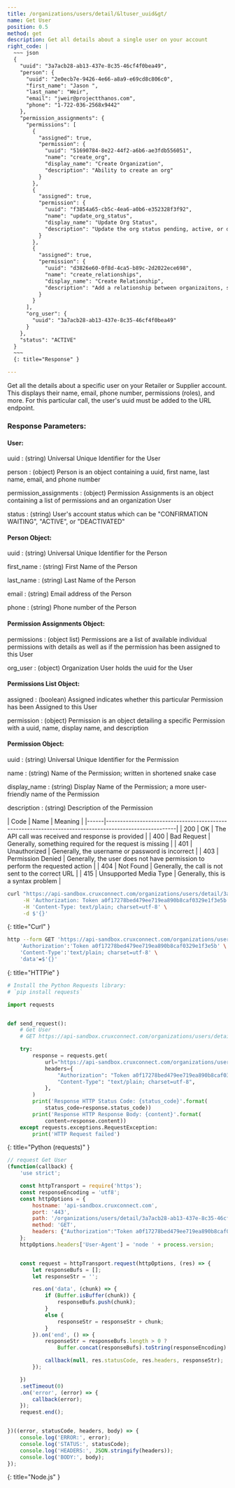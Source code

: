 ```yaml
---
title: /organizations/users/detail/&ltuser_uuid&gt/
name: Get User
position: 0.5
method: get
description: Get all details about a single user on your account
right_code: |
  ~~~ json
  {
    "uuid": "3a7acb28-ab13-437e-8c35-46cf4f0bea49",
    "person": {
      "uuid": "2e0ecb7e-9426-4e66-a8a9-e69cd8c806c0",
      "first_name": "Jason ",
      "last_name": "Weir",
      "email": "jweir@projectthanos.com",
      "phone": "1-722-036-2568x9442"
    },
    "permission_assignments": {
      "permissions": [
        {
          "assigned": true,
          "permission": {
            "uuid": "51690784-8e22-44f2-a6b6-ae3fdb556051",
            "name": "create_org",
            "display_name": "Create Organization",
            "description": "Ability to create an org"
          }
        },
        {
          "assigned": true,
          "permission": {
            "uuid": "f3854a65-cb5c-4ea6-a0b6-e352328f3f92",
            "name": "update_org_status",
            "display_name": "Update Org Status",
            "description": "Update the org status pending, active, or deactive"
          }
        },
        {
          "assigned": true,
          "permission": {
            "uuid": "d3826e60-0f8d-4ca5-b89c-2d2022ece698",
            "name": "create_relationships",
            "display_name": "Create Relationship",
            "description": "Add a relationship between organizaitons, such as supplier to retailer"
          }
        }
      ],
      "org_user": {
        "uuid": "3a7acb28-ab13-437e-8c35-46cf4f0bea49"
      }
    },
    "status": "ACTIVE"
  }
  ~~~
  {: title="Response" }

---
```

Get all the details about a specific user on your Retailer or Supplier account. This displays their name, email, phone number, permissions (roles), and more. For this particular call, the user's uuid must be added to the URL endpoint.

### Response Parameters:

#### User:

uuid
: (string) Universal Unique Identifier for the User

person
: (object) Person is an object containing a uuid, first name, last name, email, and phone number

permission_assignments
: (object) Permission Assignments is an object containing a list of permissions and an organization User

status
: (string) User's account status which can be "CONFIRMATION WAITING", "ACTIVE", or "DEACTIVATED"

#### Person Object:

uuid
: (string) Universal Unique Identifier for the Person

first_name
: (string) First Name of the Person

last_name
: (string) Last Name of the Person

email
: (string) Email address of the Person

phone
: (string) Phone number of the Person

#### Permission Assignments Object:

permissions
: (object list) Permissions are a list of available individual permissions with details as well as if the permission has been assigned to this User

org_user
: (object) Organization User holds the uuid for the User

#### Permissions List Object:

assigned
: (boolean) Assigned indicates whether this particular Permission has been Assigned to this User

permission
: (object) Permission is an object detailing a specific Permission with a uuid, name, display name, and description

#### Permission Object:

uuid
: (string) Universal Unique Identifier for the Permission

name
: (string) Name of the Permission; written in shortened snake case

display_name
: (string) Display Name of the Permission; a more user-friendly name of the Permission

description
: (string) Description of the Permission

| Code | Name                   | Meaning                                                                      |
|------|-------------------------------------------------------------------------------------------------------|
| 200  | OK                     | The API call was received and response is provided                           |
| 400  | Bad Request            | Generally, something required for the request is missing                     |
| 401  | Unauthorized           | Generally, the username or password is incorrect                             |
| 403  | Permission Denied      | Generally, the user does not have permission to perform the requested action |
| 404  | Not Found              | Generally, the call is not sent to the correct URL                           |
| 415  | Unsupported Media Type | Generally, this is a syntax problem                                          |


~~~ bash
curl "https://api-sandbox.cruxconnect.com/organizations/users/detail/3a7acb28-ab13-437e-8c35-46cf4f0bea49/" \
     -H 'Authorization: Token a0f17278bed479ee719ea890b8caf0329e1f3e5b' \
     -H 'Content-Type: text/plain; charset=utf-8' \
     -d $'{}'

~~~
{: title="Curl" }

~~~ bash
http --form GET 'https://api-sandbox.cruxconnect.com/organizations/users/detail/3a7acb28-ab13-437e-8c35-46cf4f0bea49/' \
    'Authorization':'Token a0f17278bed479ee719ea890b8caf0329e1f3e5b' \
    'Content-Type':'text/plain; charset=utf-8' \
    'data'=$'{}'

~~~
{: title="HTTPie" }

~~~ python
# Install the Python Requests library:
# `pip install requests`

import requests


def send_request():
    # Get User
    # GET https://api-sandbox.cruxconnect.com/organizations/users/detail/3a7acb28-ab13-437e-8c35-46cf4f0bea49/

    try:
        response = requests.get(
            url="https://api-sandbox.cruxconnect.com/organizations/users/detail/3a7acb28-ab13-437e-8c35-46cf4f0bea49/",
            headers={
                "Authorization": "Token a0f17278bed479ee719ea890b8caf0329e1f3e5b",
                "Content-Type": "text/plain; charset=utf-8",
            },
        )
        print('Response HTTP Status Code: {status_code}'.format(
            status_code=response.status_code))
        print('Response HTTP Response Body: {content}'.format(
            content=response.content))
    except requests.exceptions.RequestException:
        print('HTTP Request failed')

~~~
{: title="Python (requests)" }

~~~ javascript
// request Get User
(function(callback) {
    'use strict';

    const httpTransport = require('https');
    const responseEncoding = 'utf8';
    const httpOptions = {
        hostname: 'api-sandbox.cruxconnect.com',
        port: '443',
        path: '/organizations/users/detail/3a7acb28-ab13-437e-8c35-46cf4f0bea49/',
        method: 'GET',
        headers: {"Authorization":"Token a0f17278bed479ee719ea890b8caf0329e1f3e5b","Content-Type":"text/plain; charset=utf-8"}
    };
    httpOptions.headers['User-Agent'] = 'node ' + process.version;


    const request = httpTransport.request(httpOptions, (res) => {
        let responseBufs = [];
        let responseStr = '';

        res.on('data', (chunk) => {
            if (Buffer.isBuffer(chunk)) {
                responseBufs.push(chunk);
            }
            else {
                responseStr = responseStr + chunk;
            }
        }).on('end', () => {
            responseStr = responseBufs.length > 0 ?
                Buffer.concat(responseBufs).toString(responseEncoding) : responseStr;

            callback(null, res.statusCode, res.headers, responseStr);
        });

    })
    .setTimeout(0)
    .on('error', (error) => {
        callback(error);
    });
    request.end();


})((error, statusCode, headers, body) => {
    console.log('ERROR:', error);
    console.log('STATUS:', statusCode);
    console.log('HEADERS:', JSON.stringify(headers));
    console.log('BODY:', body);
});

~~~
{: title="Node.js" }
